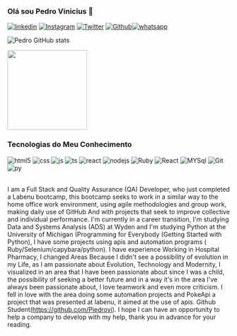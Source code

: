 
### Olá sou Pedro Vinicius 👋

[![linkedin](https://img.shields.io/badge/LinkedIn-0077B5?style=for-the-badge&logo=linkedin&logoColor=white)](https://www.linkedin.com/in/pedro-nascimento-059036169)
[![Instagram](https://img.shields.io/badge/Instagram-E4405F?style=for-the-badge&logo=instagram&logoColor=white)](https://www.instagram.com/pedrovin_dev/?hl=en)
[![Twitter](https://img.shields.io/badge/Twitter-1DA1F2?style=for-the-badge&logo=twitter&logoColor=white
)](https://twitter.com/Pedrovini_dev)
[![Github](https://img.shields.io/badge/GitHub-100000?style=for-the-badge&logo=github&logoColor=white
)](https://github.com/Piedrovi)[![whatsapp](https://img.shields.io/badge/WhatsApp-25D366?style=for-the-badge&logo=whatsapp&logoColor=whitee)](https://api.whatsapp.com/send?1=pt_BR&phone=557583318300)

![Pedro GitHub stats](https://github-readme-stats.vercel.app/api?username=DevPedroVII&show_icons=true&theme=dracula&count_private=true)<br/>

<img height="180em" src="https://github-readme-stats.vercel.app/api/top-langs/?username=DevPedroVII&layout=compact&langs_count=7&theme=dracula"/>

### Tecnologias do Meu Conhecimento


<div style="display: inline_block">
  <img align="center" alt="html5" src="https://img.shields.io/badge/HTML5-E34F26?style=for-the-badge&logo=html5&logoColor=white" />
  <img align="center" alt="css" src="https://img.shields.io/badge/CSS3-1572B6?style=for-the-badge&logo=css3&logoColor=white" />
  <img align="center" alt="js" src="https://img.shields.io/badge/JavaScript-F7DF1E?style=for-the-badge&logo=javascript&logoColor=black" />
  <img align="center" alt="ts" src="https://img.shields.io/badge/TypeScript-007ACC?style=for-the-badge&logo=typescript&logoColor=white" />
  <img align="center" alt="react" src="https://img.shields.io/badge/React-20232A?style=for-the-badge&logo=react&logoColor=61DAFB" />
  <img align="center" alt="nodejs" src="https://img.shields.io/badge/Node.js-43853D?style=for-the-badge&logo=node.js&logoColor=white" />
  <img align="center" alt="Ruby" src="https://img.shields.io/badge/Ruby-CC342D?style=for-the-badge&logo=ruby&logoColor=white" />
  <img align="center" alt="React" src="https://img.shields.io/badge/React-20232A?style=for-the-badge&logo=react&logoColor=61DAFB" />
  <img align="center" alt="MYSql" src="https://img.shields.io/badge/MySQL-005C84?style=for-the-badge&logo=mysql&logoColor=white" />
  <img align="center" alt="Git" src="https://img.shields.io/badge/GIT-E44C30?style=for-the-badge&logo=git&logoColor=white" />
  <img align="center" alt="py" src="https://img.shields.io/badge/Python-FFD43B?style=for-the-badge&logo=python&logoColor=blue" />
</div><br/>

I am a Full Stack and Quality Assurance (QA) Developer, who just completed a Labenu bootcamp, this bootcamp seeks to work in a similar way to the home office work environment, using agile methodologies and group work, making daily use of GitHub And with projects that seek to improve collective and individual performance. I'm currently in a career transition, I'm studying Data and Systems Analysis (ADS) at Wyden and I'm studying Python at the University of Michigan (Programming for Everybody (Getting Started with Python), I have some projects using apis and automation programs ( Ruby/Selenium/capybara/python).
    I have experience Working in Hospital Pharmacy, I changed Areas Because I didn't see a possibility of evolution in my Life, as I am passionate about Evolution, Technology and Modernity, I visualized in an area that I have been passionate about since I was a child, the possibility of seeking a better future and in a way it's in the area I've always been passionate about, I love teamwork and even more criticism.
    I fell in love with the area doing some automation projects and PokeApi a project that was presented at labenu, it aimed at the use of apis. Github Student(https://github.com/Piedrovi). I hope I can have an opportunity to help a company to develop with my help, thank you in advance for your reading.
   
    

